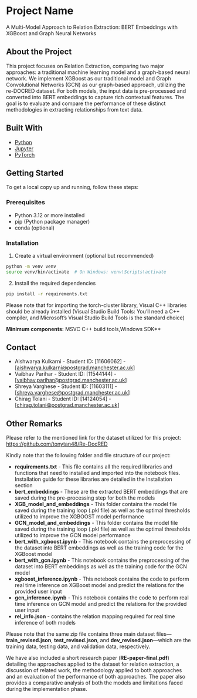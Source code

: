 # Project Name

A Multi-Model Approach to Relation Extraction: BERT Embeddings with XGBoost and Graph Neural Networks

## About the Project
This project focuses on Relation Extraction, comparing two major approaches: a traditional machine learning model and a graph-based neural network. We implement XGBoost as our traditional model and Graph Convolutional Networks (GCN) as our graph-based approach, utilizing the re-DOCRED dataset. For both models, the input data is pre-processed and converted into BERT embeddings to capture rich contextual features. The goal is to evaluate and compare the performance of these distinct methodologies in extracting relationships from text data.

## Built With
- [Python](https://www.python.org/)
- [Jupyter](https://jupyter.org/)
- [PyTorch](https://pytorch.org/)

## Getting Started

To get a local copy up and running, follow these steps:

### Prerequisites
- Python 3.12 or more installed
- pip (Python package manager)
- conda (optional)

### Installation

1. Create a virtual environment (optional but recommended)
```bash
python -m venv venv
source venv/bin/activate  # On Windows: venv\Scripts\activate
```

2. Install the required dependencies
```bash
pip install -r requirements.txt
```

Please note that for importing the torch-cluster library, Visual C++ libraries should be already installed (Visual Studio Build Tools: You’ll need a C++ compiler, and Microsoft’s Visual Studio Build Tools is the standard choice)

**Minimum components:** MSVC C++ build tools,Windows SDK**

## Contact
- Aishwarya Kulkarni - Student ID: [11606062] - [aishwarya.kulkarni@postgrad.manchester.ac.uk]
- Vaibhav Parihar - Student ID: [11544144] - [vaibhav.parihar@postgrad.manchester.ac.uk]
- Shreya Varghese - Student ID: [11603111] - [shreya.varghese@postgrad.manchester.ac.uk]
- Chirag Tolani - Student ID: [14124054] - [chirag.tolani@postgrad.manchester.ac.uk]

## Other Remarks

Please refer to the mentioned link for the dataset utilized for this project: https://github.com/tonytan48/Re-DocRED

Kindly note that the following folder and file structure of our project: 

- **requirements.txt** - This file contains all the required libraries and functions that need to installed and imported into the notebook files. Installation guide for these libraries are detailed in the Installation section
- **bert_embeddings** - These are the extracted BERT embeddings that are saved during the pre-processing step for both the models
- **XGB_model_and_embeddings** - This folder contains the model file saved during the training loop (.pkl file) as well as the optimal thresholds utilized to improve the XGBOOST model performance
- **GCN_model_and_embeddings** - This folder contains the model file saved during the training loop (.pkl file) as well as the optimal thresholds utilized to improve the GCN model performance
- **bert_with_xgboost.ipynb** - This notebook contains the preprocessing of the dataset into BERT embeddings as well as the training code for the XGBoost model
- **bert_with_gcn.ipynb** - This notebook contains the preprocessing of the dataset into BERT embeddings as well as the training code for the GCN model
- **xgboost_inference.ipynb** - This notebook contains the code to perform real time inference on XGBoost model and predict the relations for the provided user input
- **gcn_inference.ipynb** - This notebook contains the code to perform real time inference on GCN model and predict the relations for the provided user input
- **rel_info.json** - contains the relation mapping required for real time inference of both models

Please note that the same zip file contains three main dataset files—**train_revised.json**, **test_revised.json**, and **dev_revised.json**—which are the training data, testing data, and validation data, respectively. 

We have also included a short research paper (**RE-paper-final.pdf**) detailing the approaches applied to the dataset for relation extraction, a discussion of related work, the methodology applied to both approaches and an evaluation of the performance of both approaches. The paper also provides a comparative analysis of both the models and limitations faced during the implementation phase. 
